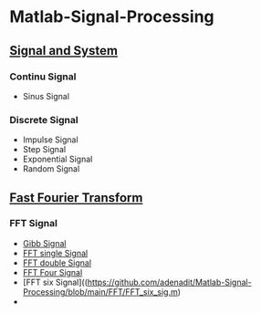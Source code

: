 # Matlab-Signal-Processing

## [Signal and System](https://github.com/adenadit/Matlab-Signal-Processing/tree/main/Signal%20and%20System)
### Continu Signal
- Sinus Signal
### Discrete Signal
- Impulse Signal
- Step Signal
- Exponential Signal
- Random Signal
## [Fast Fourier Transform](https://github.com/adenadit/Matlab-Signal-Processing/tree/main/FFT)
### FFT Signal
- [Gibb Signal](https://github.com/adenadit/Matlab-Signal-Processing/blob/main/FFT/gibb.m)
- [FFT single Signal](https://github.com/adenadit/Matlab-Signal-Processing/blob/main/FFT/FFT_single_sig.m)
- [FFT double Signal](https://github.com/adenadit/Matlab-Signal-Processing/blob/main/FFT/FFT_double_sig.m)
- [FFT Four Signal](https://github.com/adenadit/Matlab-Signal-Processing/blob/main/FFT/FFT_four_sig.m)
- [FFT six Signal]((https://github.com/adenadit/Matlab-Signal-Processing/blob/main/FFT/FFT_six_sig.m)
- 


